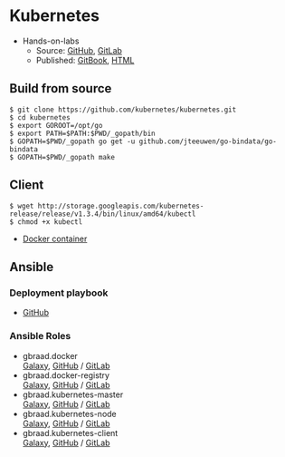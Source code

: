 Kubernetes
==========

  * Hands-on-labs
    * Source: [GitHub](https://github.com/gbraad/kubernetes-handsonlabs), [GitLab](https://gitlab.com/gbraad/kubernetes-handsonlabs)
    * Published: [GitBook](https://gbraad.gitbooks.io/kubernetes-handsonlabs/content/), [HTML](http://gbraad.gitlab.io/kubernetes-handsonlabs/)


Build from source
-----------------
```
$ git clone https://github.com/kubernetes/kubernetes.git
$ cd kubernetes
$ export GOROOT=/opt/go
$ export PATH=$PATH:$PWD/_gopath/bin
$ GOPATH=$PWD/_gopath go get -u github.com/jteeuwen/go-bindata/go-bindata
$ GOPATH=$PWD/_gopath make
```


Client
------

```
$ wget http://storage.googleapis.com/kubernetes-release/release/v1.3.4/bin/linux/amd64/kubectl
$ chmod +x kubectl
```

  * [Docker container](https://github.com/gbraad/docker-kubernetes-client)


Ansible
-------

### Deployment playbook

  * [GitHub](https://github.com/gbraad/ansible-playbook-kubernetes)


### Ansible Roles
  * gbraad.docker  
    [Galaxy](https://galaxy.ansible.com/gbraad/docker/), [GitHub](https://github.com/gbraad/ansible-role-docker) / [GitLab](https://gitlab.com/gbraad/ansible-role-docker)
  * gbraad.docker-registry  
    [Galaxy](https://galaxy.ansible.com/gbraad/docker-registry/), [GitHub](https://github.com/gbraad/ansible-role-docker-registry) / [GitLab](https://gitlab.com/gbraad/ansible-role-docker-registry)
  * gbraad.kubernetes-master  
    [Galaxy](https://galaxy.ansible.com/gbraad/kubernetes-master/), [GitHub](https://github.com/gbraad/ansible-role-kubernetes-master) / [GitLab](https://gitlab.com/gbraad/ansible-role-kubernetes-master)
  * gbraad.kubernetes-node  
    [Galaxy](https://galaxy.ansible.com/gbraad/kubernetes-node/), [GitHub](https://github.com/gbraad/ansible-role-kubernetes-node) / [GitLab](https://gitlab.com/gbraad/ansible-role-kubernetes-node)
  * gbraad.kubernetes-client  
    [Galaxy](https://galaxy.ansible.com/gbraad/kubernetes-client/), [GitHub](https://github.com/gbraad/ansible-role-kubernetes-client) / [GitLab](https://gitlab.com/gbraad/ansible-role-kubernetes-client)
